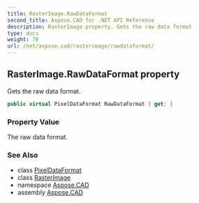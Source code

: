 ```yaml
---
title: RasterImage.RawDataFormat
second_title: Aspose.CAD for .NET API Reference
description: RasterImage property. Gets the raw data format
type: docs
weight: 70
url: /net/aspose.cad/rasterimage/rawdataformat/
---
```

## RasterImage.RawDataFormat property

Gets the raw data format.

```csharp
public virtual PixelDataFormat RawDataFormat { get; }
```

### Property Value

The raw data format.

### See Also

* class [PixelDataFormat](../../pixeldataformat/)
* class [RasterImage](../)
* namespace [Aspose.CAD](../../../aspose.cad/)
* assembly [Aspose.CAD](../../../)


